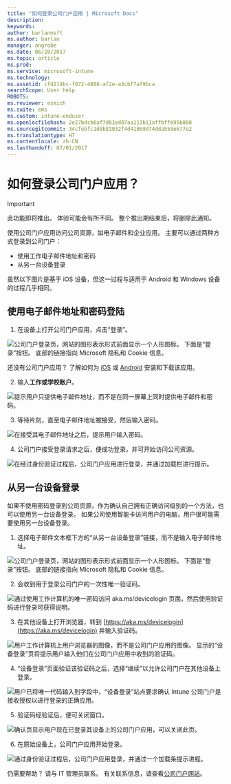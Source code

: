```yaml
---
title: "如何登录公司门户应用 | Microsoft Docs"
description: 
keywords: 
author: barlanmsft
ms.author: barlan
manager: angrobe
ms.date: 06/28/2017
ms.topic: article
ms.prod: 
ms.service: microsoft-intune
ms.technology: 
ms.assetid: cfd214bc-f072-4808-af2e-a3cbf7af9bca
searchScope: User help
ROBOTS: 
ms.reviewer: esmich
ms.suite: ems
ms.custom: intune-enduser
ms.openlocfilehash: 2e27bdcb6af7d81ed87aa113b11affbff695b808
ms.sourcegitcommit: 34cfebfc1d8b81032f4d41869d74dda559e677e2
ms.translationtype: HT
ms.contentlocale: zh-CN
ms.lasthandoff: 07/01/2017
---
```

# <a name="how-do-i-sign-in-to-the-company-portal-app---user-story-1132123--"></a>如何登录公司门户应用？ <!--User Story 1132123-->

> [!IMPORTANT]
> 此功能即将推出。 体验可能会有所不同。 整个推出期结束后，将删除此通知。

使用公司门户应用访问公司资源，如电子邮件和企业应用。 主要可以通过两种方式登录到公司门户：

* 使用工作电子邮件地址和密码
* 从另一台设备登录

虽然以下图片是基于 iOS 设备，但这一过程与适用于 Android 和 Windows 设备的过程几乎相同。

## <a name="signing-in-with-your-email-address-and-password"></a>使用电子邮件地址和密码登陆

1. 在设备上打开公司门户应用，点击“登录”。

  ![公司门户登录页，网站的图形表示形式前面显示一个人形图标。 下面是“登录”按钮。 底部的链接指向 Microsoft 隐私和 Cookie 信息。](/intune/media/cp_ios_aad_signin_after_1704_001.png)

  还没有公司门户应用？ 了解如何为 [iOS](install-and-sign-in-to-the-intune-company-portal-app-ios.md) 或 [Android](install-the-company-portal-app-android.md) 安装和下载该应用。

2. 输入**工作或学校账户**。

  ![提示用户只提供电子邮件地址，而不是在同一屏幕上同时提供电子邮件和密码。](/intune/media/cp_ios_aad_signin_after_1704_002.png)

3. 等待片刻，直至电子邮件地址被接受，然后输入密码。

  ![在接受其电子邮件地址之后，提示用户输入密码。](/intune/media/cp_ios_aad_signin_after_1704_003.png)

4. 公司门户接受登录请求之后，便成功登录，并可开始访问公司资源。   

  ![在经过身份验证过程后，公司门户应用进行登录，并通过加载栏进行提示。](/intune/media/cp_ios_aad_signin_from_another_device_after_1704_007.png)

## <a name="signing-in-from-another-device"></a>从另一台设备登录

如果不使用密码登录到公司资源，作为确认自己拥有正确访问级别的一个方法，也可以使用另一台设备登录。 如果公司使用智能卡访问用户的电脑，用户很可能需要使用另一台设备登录。

1. 选择电子邮件文本框下方的“从另一台设备登录”链接，而不是输入电子邮件地址。

  ![公司门户登录页，网站的图形表示形式前面显示一个人形图标。 下面是“登录”按钮。 底部的链接指向 Microsoft 隐私和 Cookie 信息。](/intune/media/cp_ios_aad_signin_from_another_device_after_1704_001.png)

2. 会收到用于登录公司门户的一次性唯一验证码。

  ![通过使用工作计算机的唯一密码访问 aka.ms/devicelogin 页面，然后使用验证码进行登录可获得说明。](/intune/media/cp_ios_aad_signin_from_another_device_after_1704_003.png)

3. 在其他设备上打开浏览器，转到 [https://aka.ms/devicelogin](https://aka.ms/devicelogin) 并输入验证码。

  ![用户工作计算机上用户浏览器的图像，而不是公司门户应用的图像。 显示的“设备登录”页将提示用户输入他们在公司门户应用中收到的验证码。](/intune/media/cp_ios_aad_signin_from_another_device_after_1704_004.png)

4. “设备登录”页面验证该验证码之后，选择“继续”以允许公司门户在其他设备上登录。

  ![用户已将唯一代码输入到字段中，“设备登录”站点要求确认 Intune 公司门户是接收授权以进行登录的正确应用。](/intune/media/cp_ios_aad_signin_from_another_device_after_1704_005.png)

5. 验证码经验证后，便可关闭窗口。

  ![确认页显示用户现在已登录其设备上的公司门户应用，可以关闭此页。](/intune/media/cp_ios_aad_signin_from_another_device_after_1704_006.png)

6. 在原始设备上，公司门户应用开始登录。

  ![通过身份验证过程后，公司门户应用登录，并通过一个加载条提示进程。](/intune/media/cp_ios_aad_signin_from_another_device_after_1704_007.png)

仍需要帮助？ 请与 IT 管理员联系。 有关联系信息，请查看[公司门户网站](http://portal.manage.microsoft.com)。
